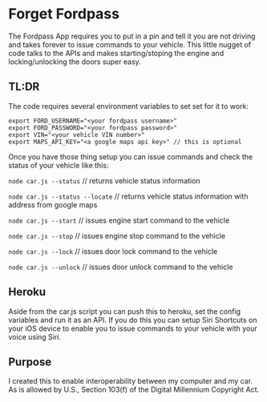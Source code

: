 # Forget Fordpass

The Fordpass App requires you to put in a pin and tell it you are not driving and takes forever to issue commands to your vehicle. This little nugget of code talks to the APIs and makes starting/stoping the engine and locking/unlocking the doors super easy. 

## TL:DR

The code requires several environment variables to set set for it to work:
```
export FORD_USERNAME="<your fordpass username>"
export FORD_PASSWORD="<your fordpass password>"
export VIN="<your vehicle VIN number>"
export MAPS_API_KEY="<a google maps api key>" // this is optional
```

Once you have those thing setup you can issue commands and check the status of your vehicle like this:

`node car.js --status`      // returns vehicle status information

`node car.js --status --locate`     // returns vehicle status information with address from google maps

`node car.js --start`       // issues engine start command to the vehicle

`node car.js --stop`        // issues engine stop command to the vehicle

`node car.js --lock`        // issues door lock command to the vehicle

`node car.js --unlock`      // issues door unlock command to the vehicle


## Heroku

Aside from the car.js script you can push this to heroku, set the config variables and run it as an API. If you do this you can setup Siri Shortcuts on your iOS device to enable you to issue commands to your vehicle with your voice using Siri. 

## Purpose

I created this to enable interoperability between my computer and my car. As is allowed by U.S., Section 103(f) of the Digital Millennium Copyright Act.
